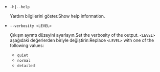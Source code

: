 * `-h|--help`

  <span data-ttu-id="b425b-101">Yardım bilgilerini göster.</span><span class="sxs-lookup"><span data-stu-id="b425b-101">Show help information.</span></span>

* `--verbosity <LEVEL>`

  <span data-ttu-id="b425b-102">Çıkışın ayrıntı düzeyini ayarlayın.</span><span class="sxs-lookup"><span data-stu-id="b425b-102">Set the verbosity of the output.</span></span> <span data-ttu-id="b425b-103">`<LEVEL>` aşağıdaki değerlerden biriyle değiştirin:</span><span class="sxs-lookup"><span data-stu-id="b425b-103">Replace `<LEVEL>` with one of the following values:</span></span>
  
  * `quiet`
  * `normal`
  * `detailed`